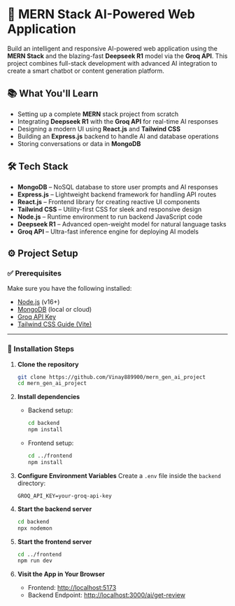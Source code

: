 # 🚀 MERN Stack AI-Powered Web Application

Build an intelligent and responsive AI-powered web application using the **MERN Stack** and the blazing-fast **Deepseek R1** model via the **Groq API**. This project combines full-stack development with advanced AI integration to create a smart chatbot or content generation platform.

## 📚 What You'll Learn

* Setting up a complete **MERN** stack project from scratch
* Integrating **Deepseek R1** with the **Groq API** for real-time AI responses
* Designing a modern UI using **React.js** and **Tailwind CSS**
* Building an **Express.js** backend to handle AI and database operations
* Storing conversations or data in **MongoDB**

## 🛠️ Tech Stack

* **MongoDB** – NoSQL database to store user prompts and AI responses
* **Express.js** – Lightweight backend framework for handling API routes
* **React.js** – Frontend library for creating reactive UI components
* **Tailwind CSS** – Utility-first CSS for sleek and responsive design
* **Node.js** – Runtime environment to run backend JavaScript code
* **Deepseek R1** – Advanced open-weight model for natural language tasks
* **Groq API** – Ultra-fast inference engine for deploying AI models

## ⚙️ Project Setup

### ✅ Prerequisites

Make sure you have the following installed:

* [Node.js](https://nodejs.org/en) (v16+)
* [MongoDB](https://www.mongodb.com/) (local or cloud)
* [Groq API Key](https://groq.com/docs)
* [Tailwind CSS Guide (Vite)](https://v3.tailwindcss.com/docs/guides/vite)

---

### 🧩 Installation Steps

1. **Clone the repository**

   ```bash
   git clone https://github.com/Vinay889900/mern_gen_ai_project
   cd mern_gen_ai_project
   ```

2. **Install dependencies**

   * Backend setup:

     ```bash
     cd backend
     npm install
     ```
   * Frontend setup:

     ```bash
     cd ../frontend
     npm install
     ```

3. **Configure Environment Variables**
   Create a `.env` file inside the `backend` directory:

   ```env
   GROQ_API_KEY=your-groq-api-key
   ```

4. **Start the backend server**

   ```bash
   cd backend
   npx nodemon
   ```

5. **Start the frontend server**

   ```bash
   cd ../frontend
   npm run dev
   ```

6. **Visit the App in Your Browser**

   * Frontend: [http://localhost:5173](http://localhost:5173)
   * Backend Endpoint: [http://localhost:3000/ai/get-review](http://localhost:3000/ai/get-review)
